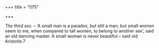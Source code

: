 +++
title = "075"

+++

*The third sex.* – ‘A small man is a paradox, but still a man; but small women seem to me, when compared to tall women, to belong to another sex’, said an old dancing master. A small woman is never beautiful – said old Aristotle.7


